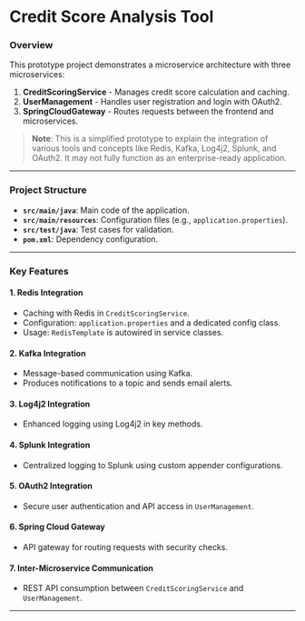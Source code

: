 # Credit Score Analysis Tool

### Overview
This prototype project demonstrates a microservice architecture with three microservices: 
1. **CreditScoringService** - Manages credit score calculation and caching.
2. **UserManagement** - Handles user registration and login with OAuth2.
3. **SpringCloudGateway** - Routes requests between the frontend and microservices.

> **Note**: This is a simplified prototype to explain the integration of various tools and concepts like Redis, Kafka, Log4j2, Splunk, and OAuth2. It may not fully function as an enterprise-ready application.

---

### Project Structure
- **`src/main/java`**: Main code of the application.
- **`src/main/resources`**: Configuration files (e.g., `application.properties`).
- **`src/test/java`**: Test cases for validation.
- **`pom.xml`**: Dependency configuration.

---

### Key Features
#### 1. **Redis Integration**
- Caching with Redis in `CreditScoringService`.
- Configuration: `application.properties` and a dedicated config class.
- Usage: `RedisTemplate` is autowired in service classes.

#### 2. **Kafka Integration**
- Message-based communication using Kafka.
- Produces notifications to a topic and sends email alerts.

#### 3. **Log4j2 Integration**
- Enhanced logging using Log4j2 in key methods.

#### 4. **Splunk Integration**
- Centralized logging to Splunk using custom appender configurations.

#### 5. **OAuth2 Integration**
- Secure user authentication and API access in `UserManagement`.

#### 6. **Spring Cloud Gateway**
- API gateway for routing requests with security checks.

#### 7. **Inter-Microservice Communication**
- REST API consumption between `CreditScoringService` and `UserManagement`.

---

